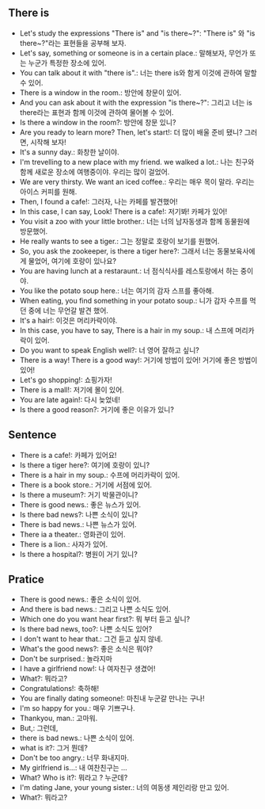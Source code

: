 ## There is
- Let's study the expressions "There is" and  "is there~?": "There is" 와  "is there~?"라는 표현들을 공부해 보자.
- Let's say, something or someone is in a certain place.: 말해보자, 무언가 또는 누군가 특정한 장소에 있어.
- You can talk about it with "there is".: 너는 there is와 함게 이것에 관하여 말할 수 있어.
- There is a window in the room.: 방안에 창문이 있어.
- And you can ask about it with the expression "is there~?": 그리고 너는 is there라는 표현과 함께 이것에 관하여 물어볼 수 있어.
- Is there a window in the room?: 방안에 창문 있니?
- Are you ready to learn more? Then, let's start!: 더 많이 배울 준비 됐니? 그러면, 시작해 보자!
- It's a sunny day.: 화창한 날이야.
- I'm trevelling to a new place with my friend. we walked a lot.: 나는 친구와 함께 새로운 장소에 여행중이야. 우리는 많이 걸었어.
- We are very thirsty. We want an iced coffee.: 우리는 매우 목이 말라. 우리는 아이스 커피를 원해.
- Then, I found a cafe!: 그러자, 나는 카페를 발견했어!
- In this case, I can say, Look! There is a cafe!: 저기봐! 카페가 있어!
- You visit a zoo with your little brother.: 너는 너의 남자동생과 함께 동물원에 방문했어.
- He really wants to see a tiger.: 그는 정말로 호랑이 보기를 원했어.
- So, you ask the zookeeper, is there a tiger here?: 그래서 너는 동물보육사에게 물었어, 여기에 호랑이 있나요?
- You are having lunch at a restaraunt.: 너 점식식사를 레스토랑에서 하는 중이야.
- You like the potato soup here.: 너는 여기의 감자 스프를 좋아해.
- When eating, you find something in your potato soup.: 니가 감자 수프를 먹던 중에 너는 무언갈 발견 했어.
- It's a hair!: 이것은 머리카락이야.
- In this case, you have to say, There is a hair in my soup.: 내 스프에 머리카락이 있어.
- Do you want to speak English well?: 너 영어 잘하고 싶니?
- There is a way! There is a good way!: 거기에 방법이 있어! 거기에 좋은 방법이 있어!
- Let's go shopping!: 쇼핑가자!
- There is a mall!: 저기에 몰이 있어.
- You are late again!: 다시 늦었네!
- Is there a good reason?: 거기에 좋은 이유가 있니?

## Sentence
- There is a cafe!: 카페가 있어요!
- Is there a tiger here?: 여기에 호랑이 있니?
- There is a hair in my soup.: 수프에 머리카락이 있어.
- There is a book store.: 거기에 서점에 있어.
- Is there a museum?: 거기 박물관이니?
- There is good news.: 좋은 뉴스가 있어.
- Is there bad news?: 나쁜 소식이 있니?
- There is bad news.: 나쁜 뉴스가 있어.
- There ia a theater.: 영화관이 있어.
- There is a lion.: 사자가 있어.
- Is there a hospital?: 병원이 거기 있니?

## Pratice
- There is good news.: 좋은 소식이 있어.
- And there is bad news.: 그리고 나쁜 소식도 있어.
- Which one do you want hear first?: 뭐 부터 듣고 싶니?
- Is there bad news, too?: 나쁜 소식도 있어?
- I don't want to hear that.: 그건 듣고 싶지 않네.
- What's the good news?: 좋은 소식은 뭐야?
- Don't be surprised.: 놀라지마
- I have a girlfriend now!: 나 여자친구 생겼어!
- What?: 뭐라고?
- Congratulations!: 축하해! 
- You are finally dating someone!: 마친내 누군갈 만나는 구나! 
- I'm so happy for you.: 매우 기쁘구나.
- Thankyou, man.: 고마워.
- But,: 그런데,
- there is bad news.: 나쁜 소식이 있어. 
- what is it?: 그거 뭔데?
- Don't be too angry.: 너무 화내지마. 
- My girlfriend is...: 내 여찬친구는 ...
- What? Who is it?: 뭐라고 ? 누군데?
- I'm dating Jane, your young sister.: 너의 여동생 제인리랑 만고 있어. 
- What?: 뭐라고?